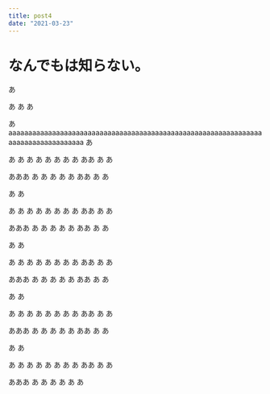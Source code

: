 ```yaml
---
title: post4
date: "2021-03-23"
---
```


# なんでもは知らない。
あ


あ
あ
あ

あaaaaaaaaaaaaaaaaaaaaaaaaaaaaaaaaaaaaaaaaaaaaaaaaaaaaaaaaaaaaaaaaaaaaaaaaaaaaaaaaaaa
あ

あ
あ
あ
あ
あ
あ
あ
あ
ああ
あ
あ

あああ
あ
あ
あ
あ
あ
ああ
あ
あ

あ
あ

あ
あ
あ
あ
あ
あ
あ
あ
ああ
あ
あ

あああ
あ
あ
あ
あ
あ
ああ
あ
あ

あ
あ

あ
あ
あ
あ
あ
あ
あ
あ
ああ
あ
あ

あああ
あ
あ
あ
あ
あ
ああ
あ
あ

あ
あ

あ
あ
あ
あ
あ
あ
あ
あ
ああ
あ
あ

あああ
あ
あ
あ
あ
あ
ああ
あ
あ

あ
あ

あ
あ
あ
あ
あ
あ
あ
あ
ああ
あ
あ

あああ
あ
あ
あ
あ
あ
あ

